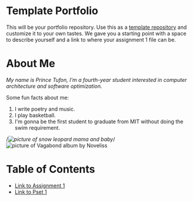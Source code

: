 # Template Portfolio
This will be your portfolio repository. Use this as a [template repository](https://docs.github.com/en/repositories/creating-and-managing-repositories/creating-a-template-repository) and customize it to your own tastes. We gave you a starting point with a space to describe yourself and a link to where your assignment 1 file can be.

# About Me
*My name is Prince Tufon, I'm a fourth-year student interested in computer architecture and software optimization.*

Some fun facts about me:
1. I write poetry and music.
2. I play basketball.
3. I'm gonna be the first student to graduate from MIT without doing the swim requirement.

/*![picture of snow leopard mama and baby](https://pbs.twimg.com/media/GzYlia3XMAAWfm4?format=jpg&name=4096x4096)*/
![picture of Vagabond album by Noveliss](https://f4.bcbits.com/img/a3227339003_10.jpg)

# Table of Contents
- [Link to Assignment 1](assignments/assignment1.md)
- [Link to Pset 1](assignments/pset1.md)
